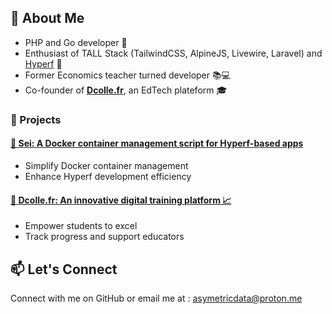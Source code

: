 ## 👋 About Me
- PHP and Go developer 🚀
- Enthusiast of TALL Stack (TailwindCSS, AlpineJS, Livewire, Laravel) and [Hyperf](https://github.com/hyperf/hyperf) 🌟
- Former Economics teacher turned developer 📚💻
- Co-founder of [**Dcolle.fr**](https://dcolle.fr), an EdTech plateform 🎓

### 🌟 Projects
#### [🐳 Sei: A Docker container management script for Hyperf-based apps](https://github.com/AsymetricData/sei) 
- Simplify Docker container management
- Enhance Hyperf development efficiency
  
#### [🚀 Dcolle.fr: An innovative digital training platform 📈](https://dcolle.fr/github)
- Empower students to excel
- Track progress and support educators
  
## 📫 Let's Connect
Connect with me on GitHub or email me at : [asymetricdata@proton.me](mailto:asymetricdata@proton.me)
